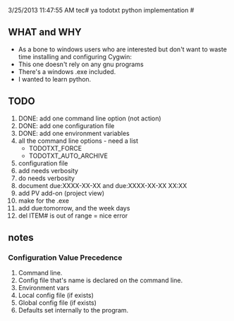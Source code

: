 3/25/2013 11:47:55 AM tec# ya todotxt python implementation   #
## WHAT and WHY ##
- As a bone to windows users who are interested but don't want to waste time installing and configuring Cygwin:
- This one doesn't rely on any gnu programs 
- There's a windows .exe included. 
- I wanted to learn python.

## TODO ##
1. DONE: add one command line option (not action) 
1. DONE: add one configuration file
2. DONE: add one environment variables
2. all the command line options - need a list
	- TODOTXT_FORCE
	- TODOTXT_AUTO_ARCHIVE 
1. configuration file
1. add needs verbosity
1. do needs verbosity
1. document due:XXXX-XX-XX and due:XXXX-XX-XX XX:XX
1. add PV add-on  (project view)
1. make for the .exe
2. add due:tomorrow, and the week days
3. del ITEM# is out of range = nice error

## notes ##
### Configuration Value Precedence ###
1. Command line.
1. Config file that's name is declared on the command line.
1. Environment vars
1. Local config file (if exists)
1. Global config file (if exists)
1. Defaults set internally to the program.


